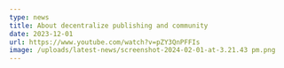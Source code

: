 ```yaml
---
type: news
title: About decentralize publishing and community
date: 2023-12-01
url: https://www.youtube.com/watch?v=pZY3QnPFFIs
image: /uploads/latest-news/screenshot-2024-02-01-at-3.21.43 pm.png
---
```

